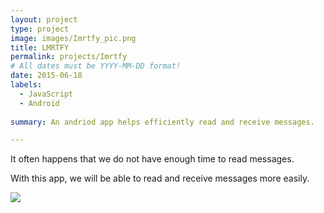 ```yaml
---
layout: project
type: project
image: images/Imrtfy_pic.png
title: LMRTFY
permalink: projects/Imrtfy
# All dates must be YYYY-MM-DD format!
date: 2015-06-18
labels:
  - JavaScript
  - Android
  
summary: An andriod app helps efficiently read and receive messages.

---
```

<p align="center">

It often happens that we do not have enough time to read messages.

With this app, we will be able to read and receive messages more easily.

<img src="https://li-jj.github.io/images/LMRTFY.gif">

</p>
